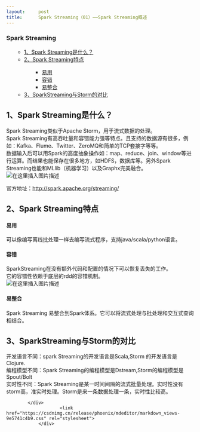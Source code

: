 ```yaml
---
layout:     post
title:      Spark Streaming（01）——Spark Streaming概述
---
```

<div id="article_content" class="article_content clearfix csdn-tracking-statistics" data-pid="blog" data-mod="popu_307" data-dsm="post">
								            <div id="content_views" class="markdown_views prism-atom-one-dark">
							<!-- flowchart 箭头图标 勿删 -->
							<svg xmlns="http://www.w3.org/2000/svg" style="display: none;"><path stroke-linecap="round" d="M5,0 0,2.5 5,5z" id="raphael-marker-block" style="-webkit-tap-highlight-color: rgba(0, 0, 0, 0);"></path></svg>
							<p></p><div class="toc"><h3>Spark Streaming</h3><ul><ul><li><a href="#1Spark_Streaming_1" rel="nofollow">1、Spark Streaming是什么？</a></li><li><a href="#2Spark_Streaming_9" rel="nofollow">2、Spark Streaming特点</a></li><ul><ul><li><a href="#_11" rel="nofollow">易用</a></li><li><a href="#_13" rel="nofollow">容错</a></li><li><a href="#_17" rel="nofollow">易整合</a></li></ul></ul><li><a href="#3SparkStreamingStorm_20" rel="nofollow">3、SparkStreaming与Storm的对比</a></li></ul></ul></div><p></p>
<h2><a id="1Spark_Streaming_1"></a>1、Spark Streaming是什么？</h2>
<p>Spark Streaming类似于Apache Storm，用于流式数据的处理。<br>
Spark Streaming有高吞吐量和容错能力强等特点。且支持的数据源有很多，例如：Kafka、Flume、Twitter、ZeroMQ和简单的TCP套接字等等。<br>
数据输入后可以用Spark的高度抽象操作如：map、reduce、join、window等进行运算。而结果也能保存在很多地方，如HDFS，数据库等。另外Spark Streaming也能和MLlib（机器学习）以及Graphx完美融合。<br>
<img src="https://img-blog.csdn.net/20181003111000525?watermark/2/text/aHR0cHM6Ly9ibG9nLmNzZG4ubmV0L0ZlbmdnbXM=/font/5a6L5L2T/fontsize/400/fill/I0JBQkFCMA==/dissolve/70" alt="在这里插入图片描述"></p>
<p>官方地址：<a href="http://spark.apache.org/streaming/" rel="nofollow">http://spark.apache.org/streaming/</a></p>
<h2><a id="2Spark_Streaming_9"></a>2、Spark Streaming特点</h2>
<h4><a id="_11"></a>易用</h4>
<p>可以像编写离线批处理一样去编写流式程序，支持java/scala/python语言。</p>
<h4><a id="_13"></a>容错</h4>
<p>SparkStreaming在没有额外代码和配置的情况下可以恢复丢失的工作。<br>
它的容错性依赖于底层的rdd的容错机制。<br>
<img src="https://img-blog.csdn.net/20181003113340191?watermark/2/text/aHR0cHM6Ly9ibG9nLmNzZG4ubmV0L0ZlbmdnbXM=/font/5a6L5L2T/fontsize/400/fill/I0JBQkFCMA==/dissolve/70" alt="在这里插入图片描述"></p>
<h4><a id="_17"></a>易整合</h4>
<p>Spark Streaming 易整合到Spark体系。它可以将流式处理与批处理和交互式查询相结合。</p>
<h2><a id="3SparkStreamingStorm_20"></a>3、SparkStreaming与Storm的对比</h2>
<p>开发语言不同：spark Streaming的开发语言是Scala,Storm 的开发语言是Clojure.<br>
编程模型不同：Spark Streaming的编程模型是Dstream,Storm的编程模型是Spout/Bolt<br>
实时性不同：Spark Streaming是某一时间间隔的流式批量处理。实时性没有storm高，准实时处理。Storm是来一条数据处理一条，实时性比较高。</p>

            </div>
						<link href="https://csdnimg.cn/release/phoenix/mdeditor/markdown_views-9e5741c4b9.css" rel="stylesheet">
                </div>